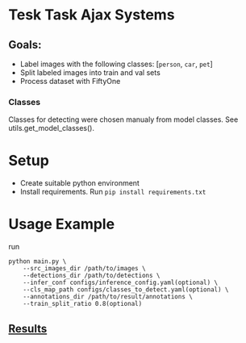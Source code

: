 # Tesk Task Ajax Systems

## Goals:
- Label images with the following classes: [`person`, `car`, `pet`]
- Split labeled images into train and val sets
- Process dataset with FiftyOne


### Classes
Classes for detecting were chosen manualy from model classes. See utils.get_model_classes(). 

# Setup
- Create suitable python environment
- Install requirements. Run `pip install requirements.txt`

# Usage Example
run 
```
python main.py \
    --src_images_dir /path/to/images \
    --detections_dir /path/to/detections \
    --infer_conf configs/inference_config.yaml(optional) \
    --cls_map_path configs/classes_to_detect.yaml(optional) \
    --annotations_dir /path/to/result/annotations \
    --train_split_ratio 0.8(optional)
```

## [Results](https://drive.google.com/file/d/1M_4NvX-mmaBKI932ptQgkn4m-zmmEpTg/view?usp=share_link)

